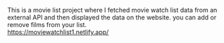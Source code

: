 This is a movie list project where I fetched movie watch list data from an external API and then displayed the data on the website. you can add or remove films from your list.  
       https://moviewatchlist1.netlify.app/     
 
